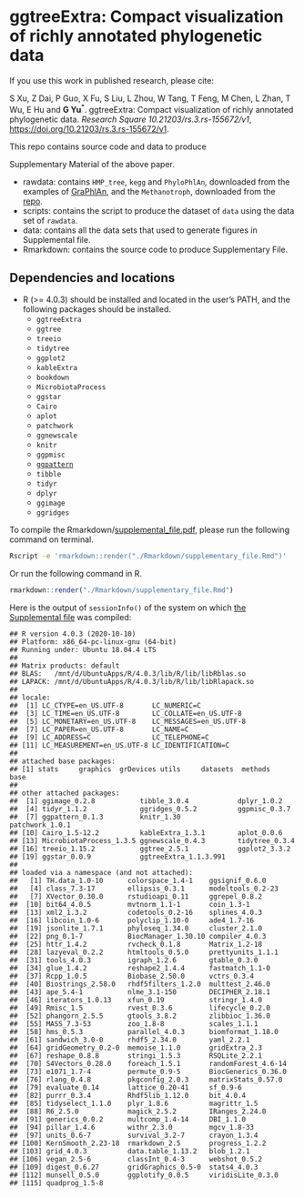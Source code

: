 <!-- README.md is generated from README.Rmd. Please edit that file -->

# ggtreeExtra: Compact visualization of richly annotated phylogenetic data

If you use this work in published research, please cite:

S Xu, Z Dai, P Guo, X Fu, S Liu, L Zhou, W Tang, T Feng, M Chen, L Zhan,
T Wu, E Hu and **G Yu**<sup>\*</sup>. ggtreeExtra: Compact visualization
of richly annotated phylogenetic data. *Research Square
10.21203/rs.3.rs-155672/v1*,
<https://doi.org/10.21203/rs.3.rs-155672/v1>.

This repo contains source code and data to produce
<!--Manuscript and-->Supplementary Material of the above paper.

  - rawdata: contains `HMP_tree`, `kegg` and `PhyloPhlAn`, downloaded
    from the examples of
    [GraPhlAn](https://github.com/biobakery/graphlan/tree/master/examples),
    and the `Methanotroph`, downloaded from the
    [repo](https://github.com/TheWrightonLab/Methanotroph_rpS3Analyses_SmithWrighton2018).
  - scripts: contains the script to produce the dataset of `data` using
    the data set of `rawdata`.
  - data: contains all the data sets that used to generate figures in
    Supplemental file.
  - Rmarkdown: contains the source code to produce Supplementary File.

## Dependencies and locations

<!-- - GNU Make should be located in the user’s PATH -->
<!-- - Python (2 or 3) should be installed and located in the user’s PATH -->
<!--and `Biopython` also should be installed. -->

  - R (\>= 4.0.3) should be installed and located in the user’s PATH,
    and the following packages should be installed.
      - `ggtreeExtra`
      - `ggtree`
      - `treeio`
      - `tidytree`
      - `ggplot2`
      - `kableExtra`
      - `bookdown`
      - `MicrobiotaProcess`
      - `ggstar`
      - `Cairo`
      - `aplot`
      - `patchwork`
      - `ggnewscale`
      - `knitr`
      - `ggpmisc`
      - [`ggpattern`](https://github.com/coolbutuseless/ggpattern)
      - `tibble`
      - `tidyr`
      - `dplyr`
      - `ggimage`
      - `ggridges`

To compile the <!-- Rmarkdown/manuscript.docx and -->
Rmarkdown/[supplemental\_file.pdf](Rmarkdown/supplemental_file.pdf),
please run the following command on terminal.

<!-- ```r
make manuscript && make supple 
``` -->

``` bash
Rscript -e 'rmarkdown::render("./Rmarkdown/supplementary_file.Rmd")'
```

Or run the following command in R.

``` r
rmarkdown::render("./Rmarkdown/supplementary_file.Rmd")
```

Here is the output of `sessionInfo()` of the system on which [the
Supplemental file](Rmarkdown/supplementary_file.pdf) was compiled:

    ## R version 4.0.3 (2020-10-10)
    ## Platform: x86_64-pc-linux-gnu (64-bit)
    ## Running under: Ubuntu 18.04.4 LTS
    ## 
    ## Matrix products: default
    ## BLAS:   /mnt/d/UbuntuApps/R/4.0.3/lib/R/lib/libRblas.so
    ## LAPACK: /mnt/d/UbuntuApps/R/4.0.3/lib/R/lib/libRlapack.so
    ## 
    ## locale:
    ##  [1] LC_CTYPE=en_US.UTF-8       LC_NUMERIC=C              
    ##  [3] LC_TIME=en_US.UTF-8        LC_COLLATE=en_US.UTF-8    
    ##  [5] LC_MONETARY=en_US.UTF-8    LC_MESSAGES=en_US.UTF-8   
    ##  [7] LC_PAPER=en_US.UTF-8       LC_NAME=C                 
    ##  [9] LC_ADDRESS=C               LC_TELEPHONE=C            
    ## [11] LC_MEASUREMENT=en_US.UTF-8 LC_IDENTIFICATION=C       
    ## 
    ## attached base packages:
    ## [1] stats     graphics  grDevices utils     datasets  methods   base     
    ## 
    ## other attached packages:
    ##  [1] ggimage_0.2.8           tibble_3.0.4            dplyr_1.0.2            
    ##  [4] tidyr_1.1.2             ggridges_0.5.2          ggpmisc_0.3.7          
    ##  [7] ggpattern_0.1.3         knitr_1.30              patchwork_1.0.1        
    ## [10] Cairo_1.5-12.2          kableExtra_1.3.1        aplot_0.0.6            
    ## [13] MicrobiotaProcess_1.3.5 ggnewscale_0.4.3        tidytree_0.3.4         
    ## [16] treeio_1.15.2           ggtree_2.5.1            ggplot2_3.3.2          
    ## [19] ggstar_0.0.9            ggtreeExtra_1.1.3.991  
    ## 
    ## loaded via a namespace (and not attached):
    ##   [1] TH.data_1.0-10      colorspace_1.4-1    ggsignif_0.6.0     
    ##   [4] class_7.3-17        ellipsis_0.3.1      modeltools_0.2-23  
    ##   [7] XVector_0.30.0      rstudioapi_0.11     ggrepel_0.8.2      
    ##  [10] bit64_4.0.5         mvtnorm_1.1-1       coin_1.3-1         
    ##  [13] xml2_1.3.2          codetools_0.2-16    splines_4.0.3      
    ##  [16] libcoin_1.0-6       polyclip_1.10-0     ade4_1.7-16        
    ##  [19] jsonlite_1.7.1      phyloseq_1.34.0     cluster_2.1.0      
    ##  [22] png_0.1-7           BiocManager_1.30.10 compiler_4.0.3     
    ##  [25] httr_1.4.2          rvcheck_0.1.8       Matrix_1.2-18      
    ##  [28] lazyeval_0.2.2      htmltools_0.5.0     prettyunits_1.1.1  
    ##  [31] tools_4.0.3         igraph_1.2.6        gtable_0.3.0       
    ##  [34] glue_1.4.2          reshape2_1.4.4      fastmatch_1.1-0    
    ##  [37] Rcpp_1.0.5          Biobase_2.50.0      vctrs_0.3.4        
    ##  [40] Biostrings_2.58.0   rhdf5filters_1.2.0  multtest_2.46.0    
    ##  [43] ape_5.4-1           nlme_3.1-150        DECIPHER_2.18.1    
    ##  [46] iterators_1.0.13    xfun_0.19           stringr_1.4.0      
    ##  [49] Rmisc_1.5           rvest_0.3.6         lifecycle_0.2.0    
    ##  [52] phangorn_2.5.5      gtools_3.8.2        zlibbioc_1.36.0    
    ##  [55] MASS_7.3-53         zoo_1.8-8           scales_1.1.1       
    ##  [58] hms_0.5.3           parallel_4.0.3      biomformat_1.18.0  
    ##  [61] sandwich_3.0-0      rhdf5_2.34.0        yaml_2.2.1         
    ##  [64] gridGeometry_0.2-0  memoise_1.1.0       gridExtra_2.3      
    ##  [67] reshape_0.8.8       stringi_1.5.3       RSQLite_2.2.1      
    ##  [70] S4Vectors_0.28.0    foreach_1.5.1       randomForest_4.6-14
    ##  [73] e1071_1.7-4         permute_0.9-5       BiocGenerics_0.36.0
    ##  [76] rlang_0.4.8         pkgconfig_2.0.3     matrixStats_0.57.0 
    ##  [79] evaluate_0.14       lattice_0.20-41     sf_0.9-6           
    ##  [82] purrr_0.3.4         Rhdf5lib_1.12.0     bit_4.0.4          
    ##  [85] tidyselect_1.1.0    plyr_1.8.6          magrittr_1.5       
    ##  [88] R6_2.5.0            magick_2.5.2        IRanges_2.24.0     
    ##  [91] generics_0.0.2      multcomp_1.4-14     DBI_1.1.0          
    ##  [94] pillar_1.4.6        withr_2.3.0         mgcv_1.8-33        
    ##  [97] units_0.6-7         survival_3.2-7      crayon_1.3.4       
    ## [100] KernSmooth_2.23-18  rmarkdown_2.5       progress_1.2.2     
    ## [103] grid_4.0.3          data.table_1.13.2   blob_1.2.1         
    ## [106] vegan_2.5-6         classInt_0.4-3      webshot_0.5.2      
    ## [109] digest_0.6.27       gridGraphics_0.5-0  stats4_4.0.3       
    ## [112] munsell_0.5.0       ggplotify_0.0.5     viridisLite_0.3.0  
    ## [115] quadprog_1.5-8
